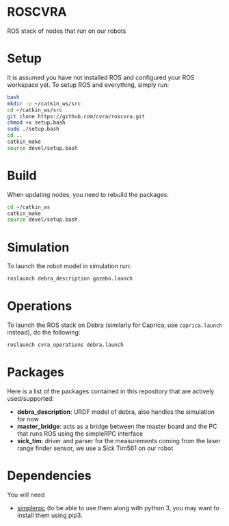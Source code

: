# ROSCVRA

ROS stack of nodes that run on our robots

# Setup

It is assumed you have not installed ROS and configured your ROS workspace yet.
To setup ROS and everything, simply run:
```bash
bash
mkdir -p ~/catkin_ws/src
cd ~/catkin_ws/src
git clone https://github.com/cvra/roscvra.git
chmod +x setup.bash
sudo ./setup.bash
cd ..
catkin_make
source devel/setup.bash
```


# Build

When updating nodes, you need to rebuild the packages:
```bash
cd ~/catkin_ws
catkin_make
source devel/setup.bash
```


# Simulation

To launch the robot model in simulation run:
```bash
roslaunch debra_description gazebo.launch
```


# Operations

To launch the ROS stack on Debra (similarly for Caprica, use `caprica.launch` instead), do the following:
```bash
roslaunch cvra_operations debra.launch
```


# Packages

Here is a list of the packages contained in this repository that are actively used/supported:

- **debra_description**: URDF model of debra, also handles the simulation for now
- **master_bridge**: acts as a bridge between the master board and the PC that runs ROS using the simpleRPC interface
- **sick_tim**: driver and parser for the measurements coming from the laser range finder sensor, we use a Sick Tim561 on our robot


# Dependencies

You will need
- [simplerpc](https://github.com/cvra/simplerpc)
(to be able to use them along with python 3, you may want to install them using pip3.
